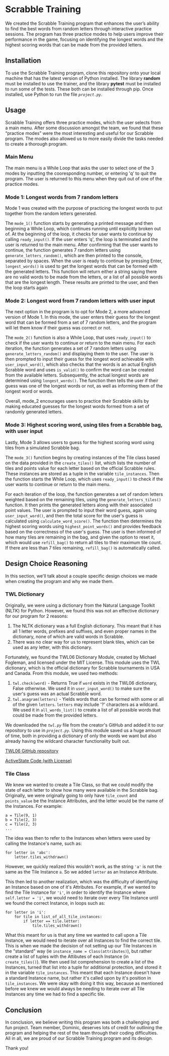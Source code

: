 # Scrabble Training

We created the Scrabble Training program that enhances the user’s ability to find the best words from random letters through interactive practice sessions. The program has three practice modes to help users improve their performance in the game, focusing on identifying the longest words and the highest scoring words that can be made from the provided letters.

## Installation

To use the Scrabble Training program, clone this repository onto your local machine that has the latest version of Python installed. The library **random** must be installed to use the trainer, and the library **pytest** must be installed to run some of the tests. These both can be installed through pip. Once installed, use Python to run the file *`project.py`*.

## Usage

Scrabble Training offers three practice modes, which the user selects from a main menu. After some discussion amongst the team, we found that these “practice modes” were the most interesting and useful for our Scrabble program. The modes also allowed us to more easily divide the tasks needed to create a thorough program.

### Main Menu

The main menu is a While Loop that asks the user to select one of the 3 modes by inputting the cooresponding number, or entering 'q' to quit the program. The user is returned to this menu when they quit out of one of the practice modes.

### Mode 1: Longest words from 7 random letters

Mode 1 was created with the purpose of practicing the longest words to put together from the random letters generated. 

The `mode_1()` function starts by generating a printed message and then beginning a While Loop, which continues running until explicitly broken out of. At the beginning of the loop, it checks for user wants to continue by calling `ready_input()`. If the user enters 'q', the loop is terminated and the user is returned to the main menu. After confirming that the user wants to continue, the function generates 7 random letters using `generate_letters_random()`, which are then printed to the console, separated by spaces. When the user is ready to continue by pressing Enter, `longest_words()` is used to get the longest words that can be formed with the generated letters. This function will return either a string saying there are no valid words to be made from the letters, or a list of all possible words that are the longest length. These results are printed to the user, and then the loop starts again

### Mode 2: Longest word from 7 random letters with user input

The next option in the program is to opt for Mode 2, a more advanced version of Mode 1. In this mode, the user enters their guess for the longest word that can be formed from a set of 7 random letters, and the program will let them know if their guess was correct or not.

The `mode_2()` function is also a While Loop, that uses `ready_input()` to check if the user wants to continue or return to the main menu. For each iteration, the function generates a set of 7 random letters using `generate_letters_random()` and displaying them to the user. The user is then prompted to input their guess for the longest word achievable with `user_input_word()`, which also checks that the words is an actual English Scrabble word and uses `is_valid()` to confirm the word can be created from the available letters. Subsequently, the actual longest words are determined using `longest_words()`. The function then tells the user if their guess was one of the longest words or not, as well as informing them of the longest word or words.

Overall, mode_2 encourages users to practice their Scrabble skills by making educated guesses for the longest words formed from a set of randomly generated letters.

### Mode 3: Highest scoring word, using tiles from a Scrabble bag, with user input

Lastly, Mode 3 allows users to guess for the highest scoring word using tiles from a simulated Scrabble bag. 

The `mode_3()` function begins by creating instances of the Tile class based on the data provided in the `create_tiles()` list, which lists the number of tiles and points value for each letter based on the official Scrabble rules. These instances are stored as a tuple in the variable `tile_instances`. Then the function starts the While Loop, which uses `ready_input()` to check if the user wants to continue or return to the main menu.

For each iteration of the loop, the function generates a set of random letters weighted based on the remaining tiles, using the `generate_letters_tiles()` function. It then prints the generated letters along with their associated point values. The user is prompted to input their word guess, again using `user_input_word()`, and then the total score for the user's guess is calculated using `calculate_word_score()`. The function then determines the highest scoring words using `highest_point_words()` and provides feedback based on the correctness of the user's guess. The user is then informed of how many tiles are remaining in the bag, and given the option to reset it, which would use `refill_bag()` to return all tiles to their maximum tile count. If there are less than 7 tiles remaining, `refill_bag()` is automatically called.

## Design Choice Reasoning

In this section, we'll talk about a couple specific design choices we made when creating the program and why we made them.

### TWL Dictionary

Originally, we were using a dictionary from the Natural Language Toolkit (NLTK) for Python. However, we found this was not an effective dictionary for our program for 2 reasons:

1. The NLTK dictionary was a full English dictionary. This meant that it has all 1 letter words, prefixes and suffixes, and even proper names in the dictionary, none of which are valid words in Scrabble.
2. There was no clear way for us to represent blank tiles, which can be used as any letter, with this dictionary.

Fortunately, we found the TWL06 Dictionary Module, created by Michael Fogleman, and licensed under the MIT License. This module uses the TWL dictionary, which is the official dictionary for Scrabble tournaments in USA and Canada. From this module, we used two methods:

1. `twl.check(word)` - Returns True if `word` exists in the TWL06 dictionary, False otherwise. We used it in `user_input_word()` to make sure the user's guess was an actual Scrabble word.
2. `twl.anagram(letters)` - Yields words that can be formed with some or all of the given `letters`. `letters` may include '?' characters as a wildcard. We used it in `all_words_list()` to create a list of all possible words that could be made from the provided letters.

We downloaded the *`twl.py`* file from the creator's GitHub and added it to our repository to use in *`project.py`*. Using this module saved us a huge amount of time, both in providing a dictionary of only the words we want but also already having the wildcard character functionality built out.

[TWL06 GitHub repository](https://github.com/fogleman/TWL06/)

[ActiveState Code (with License)](https://code.activestate.com/recipes/577835-self-contained-twl06-dictionary-module-500-kb/)

### Tile Class

We knew we wanted to create a Tile Class, so that we could modify the state of each letter to show how many were available in the Scrabble bag. Originally, we were originally going to only have `tile_count` and `points_value` be the Instance Attributes, and the letter would be the name of the Instances. For example:
```
a = Tile(9, 1)
b = Tile(2, 3)
c = Tile(2, 3)
...
```
The idea was then to refer to the Instances when letters were used by calling the Instance's name, such as:
```
for letter in 'abc':
    letter.tiles_withdrawn()
```
However, we quickly realized this wouldn't work, as the string `'a'` is not the same as the Tile Instance `a`. So we added `letter` as an Instance Attribute.

This then led to another realization, which was the difficulty of identifying an Instance based on one of it's Attributes. For example, if we wanted to find the Tile Instance for `'i'`, in order to identify the Instance where `self.letter = 'i'`, we would need to iterate over every Tile Instance until we found the correct Instance, in loops such as:
```
for letter in 'i':
    for tile in list_of_all_tile_instances:
        if letter == tile.letter:
            tile.tiles_withdrawn()
```
What this meant for us is that any time we wanted to call upon a Tile Instance, we would need to iterate over all Instances to find the correct tile. This is when we made the decision of not setting up our Tile Instances in the "standard" way (ie `instance_name = Class(attributes)`), but rather create a list of tuples with the Attibutes of each Instance (in `create_tiles()`). We then used list comprehension to create a list of the Instances, turned that list into a tuple for additional protection, and stored it in the variable `tile_instances`. This meant that each Instance doesn't have a standard Instance name, but rather it's called upon by it's position in `tile_instances`. We were okay with doing it this way, because as mentioned before we knew we would always be needing to iterate over all Tile Instances any time we had to find a specific tile. 

## Conclusion

In conclusion, we believe writing this program was both a challenging and fun project. Team member, Dominic, deserves lots of credit for outlining the program and helping the rest of the team through their coding difficulties. All in all, we are proud of our Scrabble Training program and its design.

Thank you!

